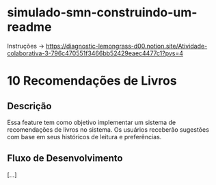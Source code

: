 # simulado-smn-construindo-um-readme
Instruções -> https://diagnostic-lemongrass-d00.notion.site/Atividade-colaborativa-3-796c470551f3466bb52429eaec4477c1?pvs=4

# 10 Recomendações de Livros

## Descrição
Essa feature tem como objetivo implementar um sistema de recomendações de livros no sistema. Os usuários receberão sugestões com base em seus históricos de leitura e preferências.

## Fluxo de Desenvolvimento
[...]